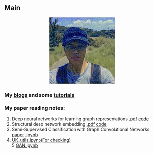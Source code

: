 ## Main  
<div style="text-align:center"><img src="https://raw.githubusercontent.com/zhensyuan/imgs/master/yz2.jpg" width = "214" height = "214" align=center/></div>  


### My [blogs](https://zhensyuan.github.io/blog/) and some [tutorials](https://zhensyuan.github.io/DL-Tutorial/)

### My paper reading notes:  
1. Deep neural networks for learning graph representations [.pdf](https://raw.githubusercontent.com/zhensyuan/zhensyuan.github.io/master/DNN%20for%20Learning%20Graph%20Representations.pdf) [code]()  
2. Structural deep network embedding [.pdf](https://raw.githubusercontent.com/zhensyuan/zhensyuan.github.io/master/SDNE.pdf) [code]()  
3. Semi-Supervised Classification with Graph Convolutional Networks [paper](http://arxiv.org/abs/1609.02907) [.ipynb](https://github.com/zhensyuan/DL-Tutorial/blob/master/GCN_example.ipynb)  
4. [UK_utils.ipynb(For checking)](https://github.com/zhensyuan/DL-Tutorial/blob/master/UK_utils.ipynb)  
5 [GAN.ipynb](https://github.com/zhensyuan/DL-Tutorial/blob/master/gan.ipynb)
